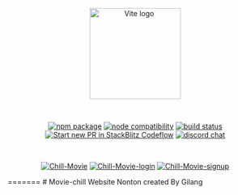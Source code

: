 
<p align="center">
  <a href="https://vitejs.dev" target="_blank" rel="noopener noreferrer">
    <img width="180" src="https://vitejs.dev/logo.svg" alt="Vite logo">
  </a>
</p>
<br/>
<p align="center">
  <a href="https://npmjs.com/package/vite"><img src="https://img.shields.io/npm/v/vite.svg" alt="npm package"></a>
  <a href="https://nodejs.org/en/about/previous-releases"><img src="https://img.shields.io/node/v/vite.svg" alt="node compatibility"></a>
  <a href="https://github.com/vitejs/vite/actions/workflows/ci.yml"><img src="https://github.com/vitejs/vite/actions/workflows/ci.yml/badge.svg?branch=main" alt="build status"></a>
  <a href="https://pr.new/vitejs/vite"><img src="https://developer.stackblitz.com/img/start_pr_dark_small.svg" alt="Start new PR in StackBlitz Codeflow"></a>
  <a href="https://chat.vitejs.dev"><img src="https://img.shields.io/badge/chat-discord-blue?style=flat&logo=discord" alt="discord chat"></a>
</p>
<br/>

<p align="center">
  <a href="https://ibb.co.com/y80k6td"><img src="https://i.ibb.co.com/JznpvVm/Chill-Movie.png" alt="Chill-Movie" border="0"></a>
<a href="https://ibb.co.com/c8BSkmG"><img src="https://i.ibb.co.com/DMJHzqx/Chill-Movie-login.png" alt="Chill-Movie-login" border="0"></a>
<a href="https://ibb.co.com/p0kQ5L2"><img src="https://i.ibb.co.com/zntFD4s/Chill-Movie-signup.png" alt="Chill-Movie-signup" border="0"></a>
</p>
=======
# Movie-chill
Website Nonton
created By Gilang
